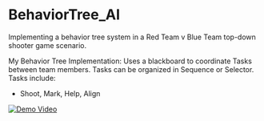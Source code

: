 # BehaviorTree_AI
Implementing a behavior tree system in a Red Team v Blue Team top-down shooter game scenario.

My Behavior Tree Implementation:
Uses a blackboard to coordinate Tasks between team members.
Tasks can be organized in Sequence or Selector.
Tasks include:
- Shoot, Mark, Help, Align

[![Demo Video](https://img.youtube.com/vi/caVjU0wYQVI/maxresdefault.jpg)](https://www.youtube.com/watch?v=caVjU0wYQVI)
